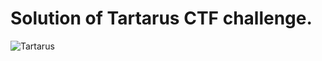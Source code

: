 # Solution of Tartarus CTF challenge.


![Tartarus](https://github.com/root-ji218at/tryhackme.com/blob/master/Tartarus/pictures/cover_pic.jpeg)

